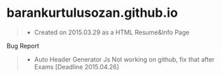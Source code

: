 # barankurtulusozan.github.io
> * Created on 2015.03.29 as a HTML Resume&Info Page

Bug Report
> * Auto Header Generator Js Not working on github, fix that after Exams [Deadline 2015.04.26]
